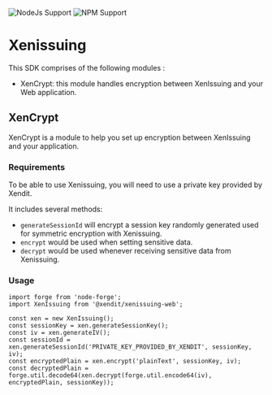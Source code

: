 
![NodeJs Support](https://img.shields.io/badge/nodejs-%3E=8.17.0-green)
![NPM Support](https://img.shields.io/badge/npm-%3E=6.14.15-green)

# Xenissuing

This SDK comprises of the following modules :
- XenCrypt: this module handles encryption between XenIssuing and your Web application.

## XenCrypt

XenCrypt is a module to help you set up encryption between XenIssuing and your application.

### Requirements

To be able to use Xenissuing, you will need to use a private key provided by Xendit.

It includes several methods:
- `generateSessionId` will encrypt a session key randomly generated used for symmetric encryption with Xenissuing.
- `encrypt` would be used when setting sensitive data.
- `decrypt` would be used whenever receiving sensitive data from Xenissuing.

### Usage
```node
import forge from 'node-forge';
import XenIssuing from '@xendit/xenissuing-web';

const xen = new XenIssuing();
const sessionKey = xen.generateSessionKey();
const iv = xen.generateIV();
const sessionId = xen.generateSessionId('PRIVATE_KEY_PROVIDED_BY_XENDIT', sessionKey, iv);
const encryptedPlain = xen.encrypt('plainText', sessionKey, iv);
const decryptedPlain = forge.util.decode64(xen.decrypt(forge.util.encode64(iv), encryptedPlain, sessionKey));
```
